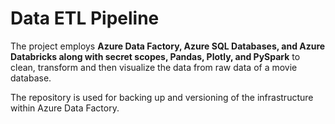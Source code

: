 # Data ETL Pipeline

The project employs 
**Azure Data Factory, Azure SQL Databases, and Azure Databricks along with secret scopes, Pandas, Plotly, and PySpark**
to clean, transform and then visualize the data from raw data of a movie database.

The repository is used for backing up and versioning of the infrastructure within Azure Data Factory.
